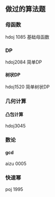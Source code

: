 ## 做过的算法题
### 母函数
hdoj 1085 基础母函数
### DP
hdoj2084 简单DP
#### 树状DP
hdoj1520 简单树状DP


### 几何计算

#### 凸包计算

hdoj3045

### 数论

#### gcd

aizu 0005

### 快速幂

poj 1995